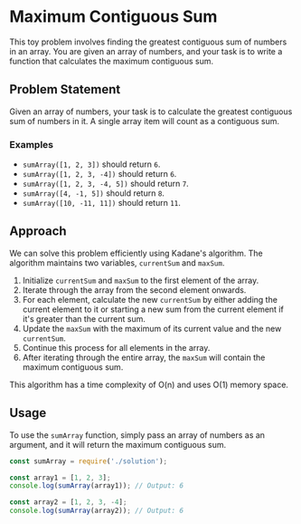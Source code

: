 
# Maximum Contiguous Sum

This toy problem involves finding the greatest contiguous sum of numbers in an array. You are given an array of numbers, and your task is to write a function that calculates the maximum contiguous sum.

## Problem Statement

Given an array of numbers, your task is to calculate the greatest contiguous sum of numbers in it. A single array item will count as a contiguous sum.

### Examples

- `sumArray([1, 2, 3])` should return `6`.
- `sumArray([1, 2, 3, -4])` should return `6`.
- `sumArray([1, 2, 3, -4, 5])` should return `7`.
- `sumArray([4, -1, 5])` should return `8`.
- `sumArray([10, -11, 11])` should return `11`.

## Approach

We can solve this problem efficiently using Kadane's algorithm. The algorithm maintains two variables, `currentSum` and `maxSum`. 

1. Initialize `currentSum` and `maxSum` to the first element of the array.
2. Iterate through the array from the second element onwards.
3. For each element, calculate the new `currentSum` by either adding the current element to it or starting a new sum from the current element if it's greater than the current sum.
4. Update the `maxSum` with the maximum of its current value and the new `currentSum`.
5. Continue this process for all elements in the array.
6. After iterating through the entire array, the `maxSum` will contain the maximum contiguous sum.

This algorithm has a time complexity of O(n) and uses O(1) memory space.

## Usage

To use the `sumArray` function, simply pass an array of numbers as an argument, and it will return the maximum contiguous sum.

```javascript
const sumArray = require('./solution');

const array1 = [1, 2, 3];
console.log(sumArray(array1)); // Output: 6

const array2 = [1, 2, 3, -4];
console.log(sumArray(array2)); // Output: 6
